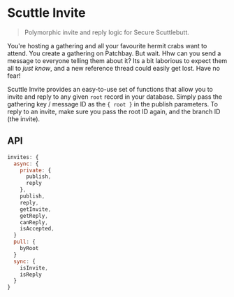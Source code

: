 # Scuttle Invite

> Polymorphic invite and reply logic for Secure Scuttlebutt.

You're hosting a gathering and all your favourite hermit crabs want to attend. You create a gathering on Patchbay. But wait. Hhw can you send a message to everyone telling them about it? Its a bit laborious to expect them all to _just know_, and a new reference thread could easily get lost. Have no fear!

Scuttle Invite provides an easy-to-use set of functions that allow you to invite and reply to any given `root` record in your database. Simply pass the gathering key / message ID as the `{ root }` in the publish parameters. To reply to an invite, make sure you pass the root ID again, and the branch ID (the invite).

## API

```js
invites: {
  async: {
    private: {
      publish,
      reply
    },
    publish,
    reply,
    getInvite,
    getReply,
    canReply,
    isAccepted,
  }
  pull: {
    byRoot
  }
  sync: {
    isInvite,
    isReply
  }
}
```
